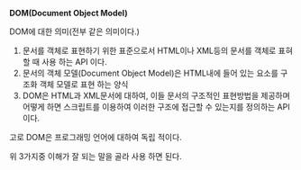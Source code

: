 __DOM(Document Object Model)__

DOM에 대한 의미(전부 같은 의미이다.)

1. 문서를 객체로 표현하기 위한 표준으로서 HTML이나 XML등의 문서를 객체로 표혀할 때 사용 하는 API 이다.
2. 문서의 객체 모델(Document Object Model)은 HTML내에 들어 있는 요소를 구조화 객체 모델로 표현 하는 양식
3. DOM은 HTML과 XML문서에 대하여, 이들 문서의 구조적인 표현방법을 제공하며 어떻게 하면 스크립트를 이용하여 이러한 구조에 접근할 수 있는지를 정의하는 API 이다.

고로 DOM은 프로그래밍 언어에 대하여 독립 적이다.

위 3가지중 이해가 잘 되는 말을 골라 사용 하면 된다.